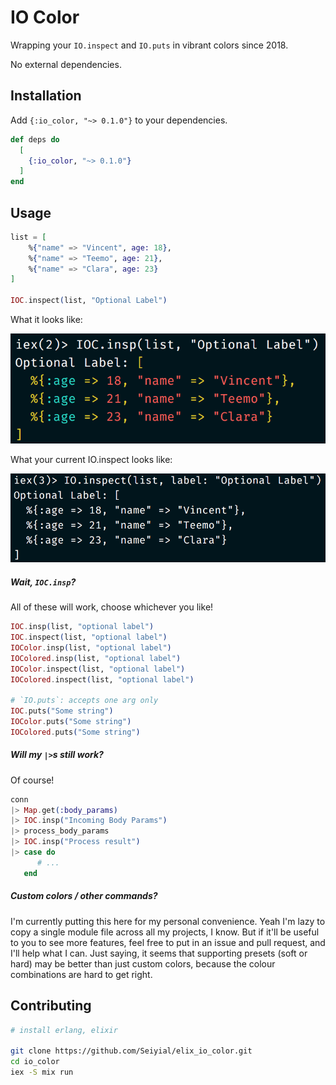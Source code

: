 # IO Color

Wrapping your `IO.inspect` and `IO.puts` in vibrant colors since 2018.

No external dependencies.

## Installation

Add `{:io_color, "~> 0.1.0"}` to your dependencies.

```elixir
def deps do
  [
    {:io_color, "~> 0.1.0"}
  ]
end
```

## Usage

```elixir
list = [
	%{"name" => "Vincent", age: 18},
	%{"name" => "Teemo", age: 21},
	%{"name" => "Clara", age: 23}
]

IOC.inspect(list, "Optional Label")
```

What it looks like:

![](doc_assets/SS.png)

What your current IO.inspect looks like:

![](doc_assets/SS2.png)



##### Wait, ```IOC.insp```?

All of these will work, choose whichever you like!

```elixir
IOC.insp(list, "optional label")
IOC.inspect(list, "optional label")
IOColor.insp(list, "optional label")
IOColored.insp(list, "optional label")
IOColor.inspect(list, "optional label")
IOColored.inspect(list, "optional label")

# `IO.puts`: accepts one arg only
IOC.puts("Some string")
IOColor.puts("Some string")
IOColored.puts("Some string")
```

##### Will my `|>`s still work?

Of course!

```elixir
conn
|> Map.get(:body_params)
|> IOC.insp("Incoming Body Params")
|> process_body_params
|> IOC.insp("Process result")
|> case do
      # ...
   end
```

##### Custom colors / other commands?

I'm currently putting this here for my personal convenience. Yeah I'm lazy to copy a single module file across all my projects, I know. But if it'll be useful to you to see more features, feel free to put in an issue and pull request, and I'll help what I can. Just saying, it seems that supporting presets (soft or hard) may be better than just custom colors, because the colour combinations are hard to get right.



## Contributing

```bash
# install erlang, elixir

git clone https://github.com/Seiyial/elix_io_color.git
cd io_color
iex -S mix run
```





